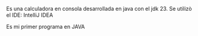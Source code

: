 Es una calculadora en consola desarrollada en java con el jdk 23.
Se utilizò el IDE: IntelliJ IDEA

Es mi primer programa en JAVA
